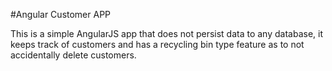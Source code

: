 #Angular Customer APP

This is a simple AngularJS app that does not persist data to any database, it keeps track of customers and has a recycling bin type feature as to not accidentally delete customers.